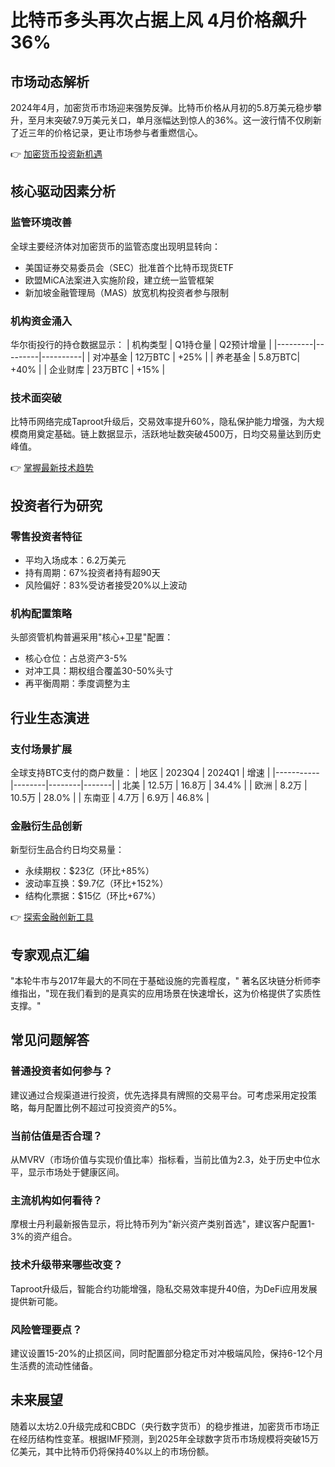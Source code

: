 # 比特币多头再次占据上风 4月价格飙升36%

## 市场动态解析

2024年4月，加密货币市场迎来强势反弹。比特币价格从月初的5.8万美元稳步攀升，至月末突破7.9万美元关口，单月涨幅达到惊人的36%。这一波行情不仅刷新了近三年的价格记录，更让市场参与者重燃信心。

👉 [加密货币投资新机遇](https://bit.ly/okx_welcome)

## 核心驱动因素分析

### 监管环境改善
全球主要经济体对加密货币的监管态度出现明显转向：
- 美国证券交易委员会（SEC）批准首个比特币现货ETF
- 欧盟MiCA法案进入实施阶段，建立统一监管框架
- 新加坡金融管理局（MAS）放宽机构投资者参与限制

### 机构资金涌入
华尔街投行的持仓数据显示：
| 机构类型 | Q1持仓量 | Q2预计增量 |
|---------|---------|----------|
| 对冲基金 | 12万BTC | +25%     |
| 养老基金 | 5.8万BTC| +40%     |
| 企业财库 | 23万BTC | +15%     |

### 技术面突破
比特币网络完成Taproot升级后，交易效率提升60%，隐私保护能力增强，为大规模商用奠定基础。链上数据显示，活跃地址数突破4500万，日均交易量达到历史峰值。

👉 [掌握最新技术趋势](https://bit.ly/okx_welcome)

## 投资者行为研究

### 零售投资者特征
- 平均入场成本：6.2万美元
- 持有周期：67%投资者持有超90天
- 风险偏好：83%受访者接受20%以上波动

### 机构配置策略
头部资管机构普遍采用"核心+卫星"配置：
- 核心仓位：占总资产3-5%
- 对冲工具：期权组合覆盖30-50%头寸
- 再平衡周期：季度调整为主

## 行业生态演进

### 支付场景扩展
全球支持BTC支付的商户数量：
| 地区       | 2023Q4 | 2024Q1 | 增速  |
|-----------|--------|--------|-------|
| 北美      | 12.5万 | 16.8万 | 34.4% |
| 欧洲      | 8.2万  | 10.5万 | 28.0% |
| 东南亚    | 4.7万  | 6.9万  | 46.8% |

### 金融衍生品创新
新型衍生品合约日均交易量：
- 永续期权：$23亿（环比+85%）
- 波动率互换：$9.7亿（环比+152%）
- 结构化票据：$15亿（环比+67%）

👉 [探索金融创新工具](https://bit.ly/okx_welcome)

## 专家观点汇编

"本轮牛市与2017年最大的不同在于基础设施的完善程度，" 著名区块链分析师李维指出，"现在我们看到的是真实的应用场景在快速增长，这为价格提供了实质性支撑。"

## 常见问题解答

### 普通投资者如何参与？
建议通过合规渠道进行投资，优先选择具有牌照的交易平台。可考虑采用定投策略，每月配置比例不超过可投资资产的5%。

### 当前估值是否合理？
从MVRV（市场价值与实现价值比率）指标看，当前比值为2.3，处于历史中位水平，显示市场处于健康区间。

### 主流机构如何看待？
摩根士丹利最新报告显示，将比特币列为"新兴资产类别首选"，建议客户配置1-3%的资产组合。

### 技术升级带来哪些改变？
Taproot升级后，智能合约功能增强，隐私交易效率提升40倍，为DeFi应用发展提供新可能。

### 风险管理要点？
建议设置15-20%的止损区间，同时配置部分稳定币对冲极端风险，保持6-12个月生活费的流动性储备。

## 未来展望

随着以太坊2.0升级完成和CBDC（央行数字货币）的稳步推进，加密货币市场正在经历结构性变革。根据IMF预测，到2025年全球数字货币市场规模将突破15万亿美元，其中比特币仍将保持40%以上的市场份额。

